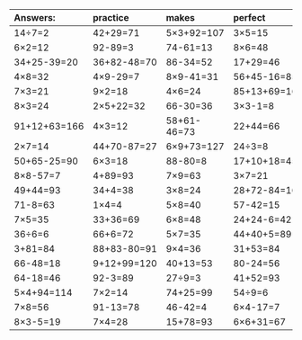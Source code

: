 | Answers: | practice | makes | perfect | ! |
| :--- | :--- | :--- | :--- | :--- |
| 14÷7=2 | 42+29=71 | 5×3+92=107 | 3×5=15 | 3×4=12 | 
| 6×2=12 | 92-89=3 | 74-61=13 | 8×6=48 | 4×4=16 | 
| 34+25-39=20 | 36+82-48=70 | 86-34=52 | 17+29=46 | 2×8=16 | 
| 4×8=32 | 4×9-29=7 | 8×9-41=31 | 56+45-16=85 | 39+52=91 | 
| 7×3=21 | 9×2=18 | 4×6=24 | 85+13+69=167 | 5×9=45 | 
| 8×3=24 | 2×5+22=32 | 66-30=36 | 3×3-1=8 | 2×9=18 | 
| 91+12+63=166 | 4×3=12 | 58+61-46=73 | 22+44=66 | 9×5=45 | 
| 2×7=14 | 44+70-87=27 | 6×9+73=127 | 24÷3=8 | 74+5=79 | 
| 50+65-25=90 | 6×3=18 | 88-80=8 | 17+10+18=45 | 68-50=18 | 
| 8×8-57=7 | 4+89=93 | 7×9=63 | 3×7=21 | 39-9=30 | 
| 49+44=93 | 34+4=38 | 3×8=24 | 28+72-84=16 | 21+15+74=110 | 
| 71-8=63 | 1×4=4 | 5×8=40 | 57-42=15 | 2×5=10 | 
| 7×5=35 | 33+36=69 | 6×8=48 | 24+24-6=42 | 1×9=9 | 
| 36÷6=6 | 66+6=72 | 5×7=35 | 44+40+5=89 | 12÷4=3 | 
| 3+81=84 | 88+83-80=91 | 9×4=36 | 31+53=84 | 5×1=5 | 
| 66-48=18 | 9+12+99=120 | 40+13=53 | 80-24=56 | 5×7+70=105 | 
| 64-18=46 | 92-3=89 | 27÷9=3 | 41+52=93 | 24+74-97=1 | 
| 5×4+94=114 | 7×2=14 | 74+25=99 | 54÷9=6 | 5×2-10=0 | 
| 7×8=56 | 91-13=78 | 46-42=4 | 6×4-17=7 | 5×2=10 | 
| 8×3-5=19 | 7×4=28 | 15+78=93 | 6×6+31=67 | 67-2=65 | 
